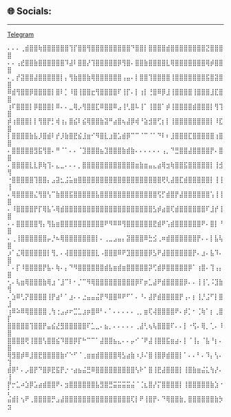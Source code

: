 ## 🌐 Socials:
---
[Telegram](https://t/me/DataBoolType) 

⠄⠄⠄⢀⣾⣿⣿⢷⣿⣿⣿⣿⣿⣿⢹⡏⣿⣿⢻⣿⣿⣿⣿⣿⣿⣿⣿⣿⠙⣿⣿⡇⣿⣿⣿⣿⣾⣿⣿⣿⣿⣿⣿⣿⣿⣝⣿⣿⣿⣿
⠄⠄⢠⣞⣿⣿⣷⣿⣿⣿⣿⣿⣿⠹⣼⠇⣿⣿⡜⢹⣿⣿⣿⣿⣿⡿⢻⣿⠄⣿⣿⣷⣿⣿⣿⣿⣇⢿⣿⣿⣿⣿⣿⣿⣿⢿⡾⣿⣿⣿
⠄⡀⡞⣽⣿⣿⣼⣿⣿⣿⣿⣿⡇⡄⢻⣷⣿⣿⣷⢿⣿⣿⣿⣿⣿⣿⢠⣤⠄⡇⣿⣿⢹⣿⣿⣿⣿⢸⣿⣿⣿⣿⣿⣿⣿⣯⣿⣽⣿⣿
⠿⣾⢻⣿⣿⡿⣿⣿⣿⣿⡇⣿⠇⡁⠸⣿⢸⣿⣿⣖⢻⣿⣿⣿⣿⠏⢸⡏⠄⡇⢰⡇⢘⣿⠿⡿⣸⢸⣿⣿⣿⣿⢸⣿⣿⣿⣸⣏⣿⣿
⢰⠏⣿⣿⣿⡇⡿⣿⣿⣿⡇⠿⠄⠄⣀⢿⡠⢻⣿⣿⣏⠿⣿⣿⠿⣠⢸⢃⣿⠧⢸⠁⢸⣿⣿⠁⡾⢸⣿⣿⣿⣿⣾⣿⣿⣿⡇⢻⢹⣿
⡾⢰⣿⣿⣿⡇⡇⢻⣿⡟⡃⢾⢰⡄⣿⣮⠇⣮⢿⣿⣿⣷⣽⠛⣴⣿⢦⣼⡿⢾⠘⣵⣺⣿⢋⡆⡇⢸⣿⣿⣿⣿⣿⣿⣿⣿⡇⠸⣏⣿
⡇⣿⣿⣿⣿⣷⣧⡸⣿⣾⠇⡞⡸⣷⣿⣟⣮⣸⣶⠊⠻⣿⣇⣰⣿⣡⣾⡿⠉⠉⠈⠉⠈⠁⠙⠇⠆⣸⣿⣿⣿⣏⣿⣿⣿⣿⣿⢰⣿⣿
⠄⣿⣿⣿⣿⣿⣻⣯⢻⣿⠄⠛⠈⠁⠄⠄⠈⣹⣿⣿⣿⣦⣹⣿⣿⣿⣷⣾⣷⠄⠄⠄⠄⠄⠄⢠⡀⠙⣛⣿⣿⣼⣿⣿⣿⣿⡟⠄⣿⣿
⠄⣿⣿⣿⣿⣇⣇⡿⢷⢹⠄⣄⣀⠄⠄⠄⡀⣿⣿⣿⣿⣿⣿⣿⣿⣿⣿⣿⣿⣶⣷⣶⣤⣄⣴⢿⣲⢷⣿⣿⣯⣿⣿⣿⣿⣿⡇⢸⣺⢻
⠐⣿⣿⣿⣿⣿⢹⣿⣿⡄⣠⣽⣂⣨⣥⣶⣿⣿⣿⣿⣿⣿⣿⣿⣿⣿⣿⣿⣿⣿⣿⣿⣿⣿⣿⢟⢇⣼⣿⣏⣾⣿⣿⣿⣿⣿⡇⢸⢸⢸
⠄⢿⣿⣿⣿⣿⣌⢻⣿⢣⠉⣷⣿⣿⣯⣿⣿⣿⣿⣿⣧⣿⣿⣿⣿⣿⣿⣿⣿⣿⣿⣿⣿⣿⢫⡋⣾⣿⡟⣼⣿⣿⣿⣿⣿⣿⢡⢸⢸⣿
⠄⠸⣿⣿⣿⣿⡟⡏⢿⣧⠡⢿⣾⣿⣿⣿⣿⣿⣿⣿⣿⣿⣿⣿⣿⣿⣿⣿⣿⣿⣿⣿⣿⣣⡾⣴⣿⢏⣾⣿⣿⣿⣿⣿⣿⠏⣸⡞⢸⣿
⠄⠄⣿⣿⣿⣿⣿⢻⡄⢻⣧⣶⣿⣿⣿⣿⣿⣿⣿⣿⣿⣿⠟⠻⠿⠿⢻⣿⣿⣿⣿⣿⣿⣟⣾⠟⢡⣾⣿⣿⣿⣿⣿⣿⠟⠄⣿⡇⠘⣿
⠄⢀⢸⣿⣿⣿⣿⣿⣿⡤⡘⠦⢿⣿⣿⣿⣿⣿⣿⣿⡇⠄⢀⣀⣠⣤⡄⣽⣿⣿⣿⠿⣓⣪⢀⠶⣾⣿⣿⣿⣿⣿⣿⡟⠄⠄⡇⣧⢧⣿
⡰⠁⣌⢿⣿⣿⣿⣿⣿⡇⢻⡀⠄⢼⣿⣿⣿⣿⣿⣿⣇⠠⣿⣿⣿⠿⠟⣹⣿⣿⣿⣿⡿⣣⠟⣼⣿⣿⣿⣿⣿⣿⡟⠄⣰⠄⣧⠹⠄⣿
⠁⠄⡏⠸⣿⣿⣿⣿⡟⣧⠄⢷⠄⡄⠙⠻⣿⣿⣿⣿⣿⣿⣾⣧⣶⣾⣶⣿⣿⣿⣿⣿⡽⢋⣾⡿⣿⣿⣿⣿⣿⡿⠁⢰⣿⠄⢹⢠⡄⣿
⢂⠄⢧⣶⢿⣿⣿⣿⣷⢿⣰⠈⣸⠉⠇⠂⡈⠉⠻⢿⣿⣿⣿⣿⣿⣿⣿⣿⣿⡿⠏⡶⣁⣼⠟⣾⣿⣿⣿⣿⡿⠄⠄⢸⢸⢁⠨⣹⣷⢻
⠄⣱⠿⢃⡝⣿⣿⣿⣿⢸⡟⣴⠃⠁⣰⠄⠄⣐⣤⣤⣬⡟⠻⣿⣿⠿⠟⠋⠁⠄⠘⠄⣼⡟⣾⣿⣿⣿⣿⡟⢠⠄⡆⢸⡘⣨⠋⡇⣿⣸
⢰⠿⠵⠿⢿⣿⣿⣿⣿⢀⢳⢐⣠⡴⠖⣉⣁⣰⡶⣿⠿⠃⠄⠁⠄⠄⠄⠄⠄⢀⡀⣶⢏⢼⣿⣿⣿⣿⠟⠄⡾⡁⠂⢈⢷⠁⡆⢀⣿⡏
⣿⣿⣿⣿⣿⢹⣿⣿⡟⣤⣮⣜⣻⣿⣿⣿⣿⣿⠏⣁⣀⠄⣦⡀⠄⠄⠄⠄⠄⢀⣼⢃⢦⢧⣿⣿⣿⠏⠄⠄⡇⠐⢫⠄⢿⡀⢁⠄⠸⣿
⣿⣿⣿⣿⢟⢸⣿⣿⢣⣿⣿⣮⠹⣿⣿⡿⡏⠓⠉⠉⠁⣼⣿⣿⣦⣄⠄⠄⡤⠊⠈⠟⣼⢸⣿⣿⣯⣶⣴⠄⡇⠈⢸⡄⠈⣧⠘⡆⠄⣿
⢿⣻⣿⡾⠿⣸⣿⣟⣿⣿⣿⣿⣷⠎⠑⠋⠈⢀⣶⣶⣾⣿⣿⣿⣿⢿⣣⣴⣷⠰⡸⠌⣿⢸⣿⡿⣾⣿⣿⡇⠁⠄⠄⠃⠄⠹⡄⢣⠄⢹
⣾⡿⠃⠄⡠⣿⡟⠙⣿⡿⣟⣯⡟⡐⠐⣴⣦⣬⣛⠿⣿⣿⣿⣿⣿⣿⣿⣿⣿⢣⠗⠁⣿⢸⣟⣼⣿⣿⣿⡇⢸⣿⣷⣶⣬⣅⢳⡜⠄⢸
⡟⡒⣁⠴⣱⡿⣡⣴⣾⣿⣿⠟⠄⣲⣿⣿⣿⣿⣿⣿⣧⣻⣿⣛⣭⣭⣭⣭⣬⠈⢈⣆⣿⡜⡍⣿⣿⣿⣿⡇⢸⣿⣿⣿⣿⣿⣷⣱⠐⡅
⣬⣾⡇⢢⠟⢀⣿⣿⣿⣿⡛⣠⣼⣿⣿⣿⣿⣿⣿⣿⣿⣿⣿⣿⣿⣿⣿⣿⢏⡇⠟⢸⣿⡟⠄⠙⢿⣿⣿⣷⡀⣿⣿⣿⣿⣿⣿⣷⡳⣲

<!--
**Genriix/Genriix** is a ✨ _special_ ✨ repository because its `README.md` (this file) appears on your GitHub profile.

Here are some ideas to get you started:

- 🔭 I’m currently working on ...
- 🌱 I’m currently learning ...
- 👯 I’m looking to collaborate on ...
- 🤔 I’m looking for help with ...
- 💬 Ask me about ...
- 📫 How to reach me: ...
- 😄 Pronouns: ...
- ⚡ Fun fact: ...
-->
